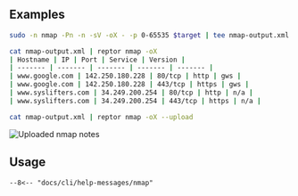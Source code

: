 ## Examples

```bash title="Nmap scan"
sudo -n nmap -Pn -n -sV -oX - -p 0-65535 $target | tee nmap-output.xml
```

```bash title="Format nmap output"
cat nmap-output.xml | reptor nmap -oX
| Hostname | IP | Port | Service | Version |
| ------- | ------- | ------- | ------- | ------- |
| www.google.com | 142.250.180.228 | 80/tcp | http | gws |
| www.google.com | 142.250.180.228 | 443/tcp | https | gws |
| www.syslifters.com | 34.249.200.254 | 80/tcp | http | n/a |
| www.syslifters.com | 34.249.200.254 | 443/tcp | https | n/a |
```

```bash title="Upload table to notes"
cat nmap-output.xml | reptor nmap -oX --upload
```

![Uploaded nmap notes](/cli/assets/nmap-notes.png)


## Usage
```
--8<-- "docs/cli/help-messages/nmap"
```
